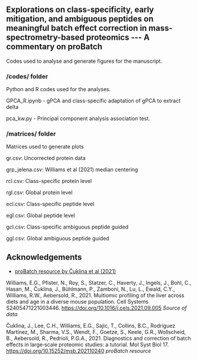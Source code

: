 ## Explorations on class-specificity, early mitigation, and ambiguous peptides on meaningful batch effect correction in mass-spectrometry-based proteomics --- A commentary on proBatch

Codes used to analyse and generate figures for the manuscript. 

### /codes/ folder

Python and R codes used for the analyses.

GPCA_R.ipynb - gPCA and class-specific adaptation of gPCA to extract delta

pca_kw.py - Principal component analysis association test.

### /matrices/ folder

Matrices used to generate plots

gr.csv: Uncorrected protein data

grp_jelena.csv: Williams et al (2021) median centering

rcl.csv: Class-specific protein level

rgl.csv: Global protein level

ecl.csv: Class-specific peptide level

egl.csv: Global peptide level

gcl.csv: Class-specific ambiguous peptide guided

ggl.csv: Global ambiguous peptide guided


## Acknowledgements

 - [proBatch resource by ‪Čuklina et al (2021)](https://github.com/symbioticMe/proBatch)
 

Williams, E.G., Pfister, N., Roy, S., Statzer, C., Haverty, J., Ingels, J., Bohl, C., Hasan, M., Čuklina, J., Bühlmann, P., Zamboni, N., Lu, L., Ewald, C.Y., Williams, R.W., Aebersold, R., 2021. Multiomic profiling of the liver across diets and age in a diverse mouse population. Cell Systems S2405471221003446. https://doi.org/10.1016/j.cels.2021.09.005 *Source of data*

Čuklina, J., Lee, C.H., Williams, E.G., Sajic, T., Collins, B.C., Rodríguez Martínez, M., Sharma, V.S., Wendt, F., Goetze, S., Keele, G.R., Wollscheid, B., Aebersold, R., Pedrioli, P.G.A., 2021. Diagnostics and correction of batch effects in large‐scale proteomic studies: a tutorial. Mol Syst Biol 17. https://doi.org/10.15252/msb.202110240 *proBatch resource*
